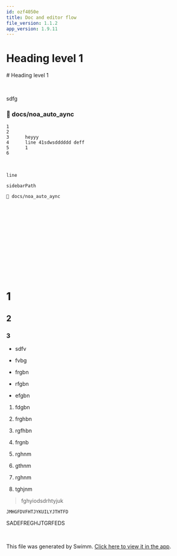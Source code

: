 ```yaml
---
id: ozf4050e
title: Doc and editor flow
file_version: 1.1.2
app_version: 1.9.11
---
```


# Heading level 1

\# Heading level 1

<br/>

sdfg
<!-- NOTE-swimm-snippet: the lines below link your snippet to Swimm -->
### 📄 docs/noa_auto_aync
```
1      
2      
3      heyyy
4      line 41sdwsdddddd deff
5      1
6      
```

<br/>

`line`<swm-token data-swm-token=":docs/noa_auto_aync:4:0:0:`line 41sdwsdddddd deff`"/>

`sidebarPath`<swm-token data-swm-token=":docusaurus.config.js:26:1:1:`          sidebarPath: require.resolve(&#39;./sidebars.js&#39;),`"/>

`📄 docs/noa_auto_aync`

<br/>

<br/>

<br/>

<br/>

<br/>

<br/>

<br/>

<br/>

<br/>

<br/>

<br/>

# 1

## 2

### 3

*   sdfv

*   fvbg

*   frgbn

*   rfgbn

*   efgbn
1.  fdgbn

2.  frghbn

3.  rgfhbn

4.  frgnb

5.  rghnm

6.  gthnm

7.  rghnm

8.  tghjnm

> fghyiodsdrhtyjuk

```
JMHGFDVFHTJYKUILYJTHTFD
```

SADEFREGHJTGRFEDS

<br/>

This file was generated by Swimm. [Click here to view it in the app](https://swimm-web-app.web.app/repos/Z2l0aHViJTNBJTNBTm9hUmVwbyUzQSUzQU5vYW96ZXI=/docs/ozf4050e).
